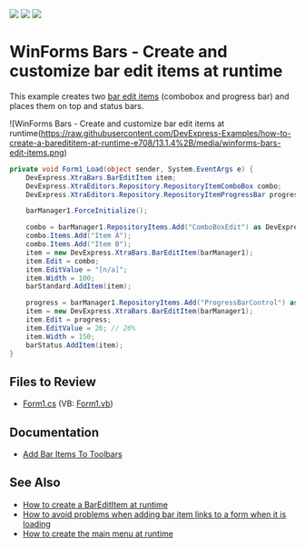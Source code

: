<!-- default badges list -->
![](https://img.shields.io/endpoint?url=https://codecentral.devexpress.com/api/v1/VersionRange/128616319/13.1.4%2B)
[![](https://img.shields.io/badge/Open_in_DevExpress_Support_Center-FF7200?style=flat-square&logo=DevExpress&logoColor=white)](https://supportcenter.devexpress.com/ticket/details/E708)
[![](https://img.shields.io/badge/📖_How_to_use_DevExpress_Examples-e9f6fc?style=flat-square)](https://docs.devexpress.com/GeneralInformation/403183)
<!-- default badges end -->

# WinForms Bars - Create and customize bar edit items at runtime

This example creates two [bar edit items](https://docs.devexpress.com/WindowsForms/DevExpress.XtraBars.BarEditItem) (combobox and progress bar) and places them on top and status bars.

![WinForms Bars - Create and customize bar edit items at runtime(https://raw.githubusercontent.com/DevExpress-Examples/how-to-create-a-baredititem-at-runtime-e708/13.1.4%2B/media/winforms-bars-edit-items.png)

```csharp
private void Form1_Load(object sender, System.EventArgs e) {
    DevExpress.XtraBars.BarEditItem item;
    DevExpress.XtraEditors.Repository.RepositoryItemComboBox combo;
    DevExpress.XtraEditors.Repository.RepositoryItemProgressBar progress;

    barManager1.ForceInitialize();

    combo = barManager1.RepositoryItems.Add("ComboBoxEdit") as DevExpress.XtraEditors.Repository.RepositoryItemComboBox;
    combo.Items.Add("Item A");
    combo.Items.Add("Item B");
    item = new DevExpress.XtraBars.BarEditItem(barManager1);
    item.Edit = combo;
    item.EditValue = "[n/a]";
    item.Width = 100;
    barStandard.AddItem(item);

    progress = barManager1.RepositoryItems.Add("ProgressBarControl") as DevExpress.XtraEditors.Repository.RepositoryItemProgressBar;
    item = new DevExpress.XtraBars.BarEditItem(barManager1);
    item.Edit = progress;
    item.EditValue = 26; // 26%
    item.Width = 150;
    barStatus.AddItem(item);
}
```

## Files to Review

* [Form1.cs](./CS/Form1.cs) (VB: [Form1.vb](./VB/Form1.vb))


## Documentation

* [Add Bar Items To Toolbars](https://docs.devexpress.com/WindowsForms/116782/controls-and-libraries/ribbon-bars-and-menu/bars/tutorials/add-bar-items-to-toolbars)


## See Also

* [How to create a BarEditItem at runtime](https://supportcenter.devexpress.com/ticket/details/a2924/how-to-create-a-baredititem-at-runtime)
* [How to avoid problems when adding bar item links to a form when it is loading](https://supportcenter.devexpress.com/ticket/details/a496/how-to-avoid-problems-when-adding-bar-item-links-to-a-form-when-it-is-loading)
* [How to create the main menu at runtime](https://supportcenter.devexpress.com/ticket/details/a2867/how-to-create-the-main-menu-at-runtime)
